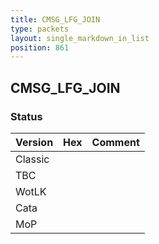 ```yaml
---
title: CMSG_LFG_JOIN
type: packets
layout: single_markdown_in_list
position: 861
---
```


## CMSG_LFG_JOIN

### Status

Version    | Hex        | Comment
---------- | ---------- | ---------- 
Classic    |            |
TBC        |            |
WotLK      |            |
Cata       |            |
MoP        |            |